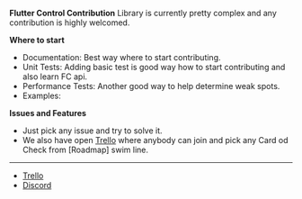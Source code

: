 
**Flutter Control Contribution**
Library is currently pretty complex and any contribution is highly welcomed.

**Where to start**
- Documentation: Best way where to start contributing.
- Unit Tests: Adding basic test is good way how to start contributing and also learn FC api.
- Performance Tests:  Another good way to help determine weak spots. 
- Examples: 

**Issues and Features**
- Just pick any issue and try to solve it.
- We also have open [Trello](https://trello.com/b/q6sROh2g/flutter-control) where anybody can join and pick any Card od Check from [Roadmap] swim line.

---

- [Trello](https://trello.com/b/q6sROh2g/flutter-control)
- [Discord](https://discord.gg/4JupkuY)